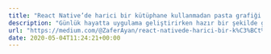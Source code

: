 ```yaml
---
title: "React Native’de harici bir kütüphane kullanmadan pasta grafiği (pie chart) nasıl yapılır?"
description: "Günlük hayatta uygulama geliştirirken hazır bir şekilde grafik kütüphanelerini kullanabiliyoruz. Fakat React Native’de birçok farklı platformu (android, ios, web) aynı anda destekleyebilen bir chart…"
url: "https://medium.com/@ZaferAyan/react-nativede-harici-bir-k%C3%BCt%C3%BCphane-kullanmadan-pasta-grafi%C4%9Fi-pie-chart-nas%C4%B1l-yap%C4%B1l%C4%B1r-32336148764c"
date: 2020-05-04T11:24:21+00:00
---
```

